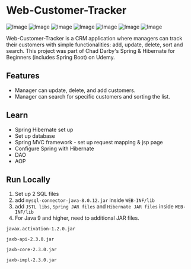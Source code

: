 # Web-Customer-Tracker


![Image](https://res.cloudinary.com/dql5gkbx4/image/upload/v1624747708/samples/overview_rvv7jb.png)
![Image](https://res.cloudinary.com/dql5gkbx4/image/upload/v1624424669/samples/Home_axji22.png)
![Image](https://res.cloudinary.com/dql5gkbx4/image/upload/v1624424670/samples/Database_eyk5lb.png)
![Image](https://res.cloudinary.com/dql5gkbx4/image/upload/v1624424669/samples/sorting_xuincf.png)
![Image](https://res.cloudinary.com/dql5gkbx4/image/upload/v1624424669/samples/update_fpeqlx.png)
![Image](https://res.cloudinary.com/dql5gkbx4/image/upload/v1624424669/samples/delete_slmmbb.png)
![Image](https://res.cloudinary.com/dql5gkbx4/image/upload/v1624424669/samples/Search_oy9dfs.png)

Web-Customer-Tracker is a CRM application where managers can track their customers with simple functionalities: add, update, delete, sort and search. This project was part of Chad Darby's Spring & Hibernate for Beginners (includes Spring Boot) on Udemy.

## Features
* Manager can update, delete, and add customers.
* Manager can search for specific customers and sorting the list.

## Learn
* Spring Hibernate set up
* Set up database
* Spring MVC framework - set up request mapping & jsp page
* Configure Spring with Hibernate
* DAO
* AOP

## Run Locally
1. Set up 2 SQL files
2. add `mysql-connector-java-8.0.12.jar` inside `WEB-INF/lib`
3. add `JSTL libs`, `Spring JAR files` and `Hibernate JAR files` inside `WEB-INF/lib`
4. For Java 9 and higher, need to additional JAR files. 
```
javax.activation-1.2.0.jar 

jaxb-api-2.3.0.jar 

jaxb-core-2.3.0.jar 

jaxb-impl-2.3.0.jar
```
